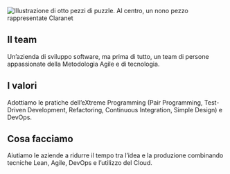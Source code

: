 ![Illustrazione di otto pezzi di puzzle. Al centro, un nono pezzo rappresentate Claranet](./claranet.png)
## Il team
Un’azienda di sviluppo software, ma prima di tutto, un team di persone appassionate della Metodologia Agile e di tecnologia. 
## I valori
Adottiamo le pratiche dell’eXtreme Programming (Pair Programming, Test-Driven Development, Refactoring, Continuous Integration, Simple Design) e DevOps. 
## Cosa facciamo
Aiutiamo le aziende a ridurre il tempo tra l’idea e la produzione combinando tecniche Lean, Agile, DevOps e l’utilizzo del Cloud.

